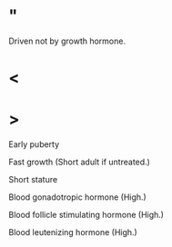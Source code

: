 # "

Driven not by growth hormone.

# <

# >

Early puberty

Fast growth
(Short adult if untreated.)

Short stature

Blood gonadotropic hormone
(High.)

Blood follicle stimulating hormone
(High.)

Blood leutenizing hormone
(High.)
